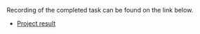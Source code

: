 Recording of the completed task can be found on the link below.
- [Project result](https://fesb-my.sharepoint.com/:v:/g/personal/rlovri00_fesb_hr/Eb5XHpx9te1FhhMpn62EYOgBA1AgknYZ8J-xymNocWAHhw?nav=eyJyZWZlcnJhbEluZm8iOnsicmVmZXJyYWxBcHAiOiJPbmVEcml2ZUZvckJ1c2luZXNzIiwicmVmZXJyYWxBcHBQbGF0Zm9ybSI6IldlYiIsInJlZmVycmFsTW9kZSI6InZpZXciLCJyZWZlcnJhbFZpZXciOiJNeUZpbGVzTGlua0RpcmVjdCJ9fQ&e=NeQEs4)

